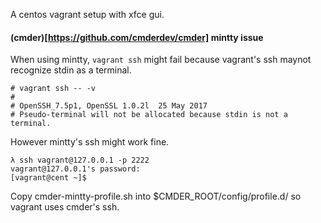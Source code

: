 A centos vagrant setup with xfce gui.

#### (cmder)[https://github.com/cmderdev/cmder] mintty issue
When using mintty, `vagrant ssh` might fail because vagrant's ssh maynot recognize stdin as a terminal.
```
# vagrant ssh -- -v
# 
# OpenSSH_7.5p1, OpenSSL 1.0.2l  25 May 2017
# Pseudo-terminal will not be allocated because stdin is not a terminal.
```
However mintty's ssh might work fine.
```
λ ssh vagrant@127.0.0.1 -p 2222
vagrant@127.0.0.1's password:
[vagrant@cent ~]$
```
Copy cmder-mintty-profile.sh into $CMDER_ROOT/config/profile.d/ so vagrant uses cmder's ssh.
